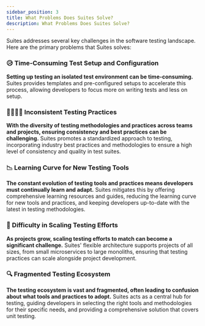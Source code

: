 ```yaml
---
sidebar_position: 3
title: What Problems Does Suites Solve?
description: What Problems Does Suites Solve?
---
```


Suites addresses several key challenges in the software testing landscape. Here are the primary problems that Suites
solves:

### 😥 Time-Consuming Test Setup and Configuration

**Setting up testing an isolated test environment can be time-consuming.** Suites provides templates and
pre-configured setups to accelerate this process, allowing developers to focus more on writing tests and less on setup.

### 👨‍💻👩‍💻 Inconsistent Testing Practices

**With the diversity of testing methodologies and practices across teams and
projects, ensuring consistency and best practices can be challenging.** Suites promotes a standardized approach to
testing, incorporating industry best practices and methodologies to ensure a high level of consistency and quality in
test suites.

### 📉 Learning Curve for New Testing Tools

**The constant evolution of testing tools and practices means developers must continually learn and adapt.** Suites
mitigates this by offering comprehensive learning resources and guides, reducing the learning curve for new tools and
practices, and keeping developers up-to-date with the latest in testing
methodologies.


### 🧪 Difficulty in Scaling Testing Efforts

  **As projects grow, scaling testing efforts to match can become a significant challenge.**
  Suites' flexible architecture supports projects of all sizes, from small microservices to
  large monoliths, ensuring that testing practices can scale alongside project development.

### 🔍 Fragmented Testing Ecosystem

  **The testing ecosystem is vast and fragmented, often leading to confusion about what
  tools and practices to adopt.** Suites acts as a central hub for testing, guiding developers in selecting the right
  tools and methodologies for their specific needs, and providing a comprehensive solution that covers unit testing.
